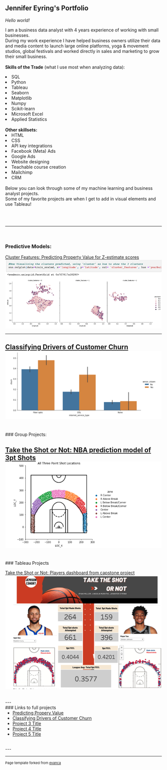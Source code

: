 
## Jennifer Eyring's Portfolio

<i>Hello world!</i>

<p style="font-family: Gill Sans, sans serif, size: 24px">I am a business data analyst with 4 years experience of working with small businesses.<br>
During my work experience I have helped business owners utilize their data and media content to launch large online platforms, yoga & movement studios, global festivals and worked directly in sales and marketing to grow their small business.<br>
<br>
          <b>Skills of the Trade</b> (what I use most when analyzing data):<br>
          <li> SQL
          <li> Python
          <li> Tableau
          <li> Seaborn
          <li> Matplotlib
          <li> Numpy
          <li> Scikit-learn
          <li> Microsoft Excel
          <li> Applied Statistics
<br>
<br>
          <b> Other skillsets:</b>
          <li> HTML
          <li> CSS
          <li> API key integrations
          <li> Facebook (Meta) Ads
          <li> Google Ads
          <li> Website designing
          <li> Teachable course creation
          <li> Mailchimp
          <li> CRM
<br>
<br>
Below you can look through some of my machine learning and business analyst projects.<br>
Some of my favorite projects are when I get to add in visual elements and use Tableau!</p>
<br>
<br>



---
<br>

###  Predictive Models:

[Cluster Features: Predicting Property Value for Z-estimate scores](https://github.com/jeneyring/Clustering-Final-Project)
<img src="images/Screen Shot 2022-07-18 at 12.13.35 PM.png?raw=true"/>

---
[Classifying Drivers of Customer Churn](https://github.com/jeneyring/Classification_Final_Report)
<img src="images/telco.png?raw=true"/>
<br>
---
<br>
### Group Projects:

[Take the Shot or Not: NBA prediction model of 3pt Shots](https://github.com/Eyring-Miller-Muriithi-capstone/shot-caller-for-ballers/blob/main/README.md)
<img src="images/Screen Shot 2022-09-05 at 4.38.32 AM.png?raw=true"/>
<br>
---
<br>
### Tableau Projects

[Take the Shot or Not: Players dashboard from capstone project](https://github.com/Eyring-Miller-Muriithi-capstone/shot-caller-for-ballers/blob/main/README.md)
<img src="images/Screen Shot 2022-09-05 at 4.31.45 AM.png?raw=true"/>
          
<br>         
---
<br>        
### Links to full projects

- [Predicting Propery Value](https://github.com/jeneyring/Clustering-Final-Project/blob/main/Final_Report.ipynb)
- [Classifying Drivers of Customer Churn](https://github.com/jeneyring/Classification_Final_Report/blob/main/Final_Report.ipynb)
- [Project 3 Title](http://example.com/)
- [Project 4 Title](http://example.com/)
- [Project 5 Title](http://example.com/)
<br>
---
<br>



---
<p style="font-size:11px">Page template forked from <a href="https://github.com/evanca/quick-portfolio">evanca</a></p>
<!-- Remove above link if you don't want to attibute -->
